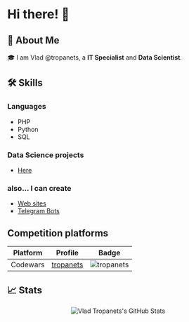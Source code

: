 # Hi there! 👋

## 🚀 About Me

🎓 I am Vlad @tropanets, a **IT Specialist** and **Data Scientist**.

## 🛠️ Skills

### Languages

- PHP
- Python
- SQL

### Data Science projects
- [Here](https://github.com/tropanets/ds-projects)


### also... I can create

- [Web sites](https://t2v.me)
- [Telegram Bots](https://github.com/tropanets/telegram-bots)

## Competition platforms

| Platform      | Profile       | Badge|
| ------------- |:-------------:|:-------------:|
| Codewars      |[tropanets](https://www.codewars.com/users/tropanets)|![tropanets](https://www.codewars.com/users/tropanets/badges/micro)|

## 📈 Stats

<div align="center">
<img src="https://github-readme-stats.vercel.app/api?username=tropanets&show_icons=true&hide_border=true" alt="Vlad Tropanets's GitHub Stats">
</div>
